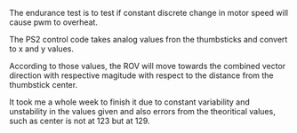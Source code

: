 The endurance test is to test if constant discrete change in motor speed will cause pwm to overheat.

The PS2 control code takes analog values fron the thumbsticks and convert to x and y values. 

According to those values, the ROV will move towards the combined vector direction with respective magitude with respect to the distance from the thumbstick center. 

It took me a whole week to finish it due to constant variability and unstability in the values given and also errors from the theoritical values, such as center is not at 123 but at 129.


